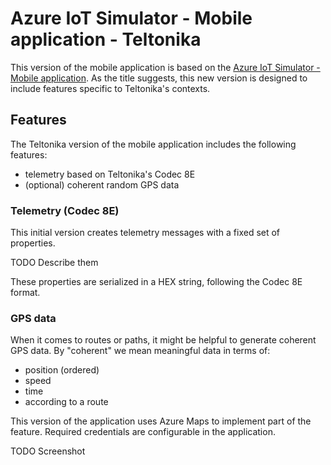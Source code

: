 # Azure IoT Simulator - Mobile application - Teltonika

This version of the mobile application is based on the [Azure IoT Simulator - Mobile application](iot/tools/mobile-app/iot-simulator-mobileapp.md).
As the title suggests, this new version is designed to include features specific to Teltonika's contexts.

## Features

The Teltonika version of the mobile application includes the following features:
 - telemetry based on Teltonika's Codec 8E
 - (optional) coherent random GPS data

### Telemetry (Codec 8E)

This initial version creates telemetry messages with a fixed set of properties.

TODO
Describe them

These properties are serialized in a HEX string, following the Codec 8E format.


### GPS data

When it comes to routes or paths, it might be helpful to generate coherent GPS data. By "coherent" we mean meaningful data in terms of:
 - position (ordered)
 - speed
 - time
 - according to a route

This version of the application uses Azure Maps to implement part of the feature.
Required credentials are configurable in the application.

TODO
Screenshot